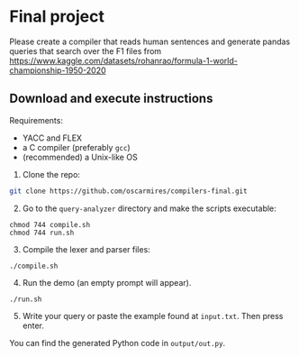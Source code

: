 # Final project

Please create a compiler that reads human sentences and generate pandas queries that search over the F1 files from https://www.kaggle.com/datasets/rohanrao/formula-1-world-championship-1950-2020

## Download and execute instructions

Requirements:
- YACC and FLEX
- a C compiler (preferably `gcc`)
- (recommended) a Unix-like OS

1. Clone the repo:
```bash
git clone https://github.com/oscarmires/compilers-final.git
```
2. Go to the `query-analyzer` directory and make the scripts executable:
```
chmod 744 compile.sh
chmod 744 run.sh
```
3. Compile the lexer and parser files:
```
./compile.sh
```
4. Run the demo (an empty prompt will appear).
```
./run.sh
```
5. Write your query or paste the example found at `input.txt`. Then press enter.

You can find the generated Python code in `output/out.py`.

